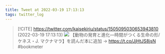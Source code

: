 ```yaml
---
title: Tweet at 2022-03-19 17:13:13
tags: twitter_log
---
```


> [!CITE] https://twitter.com/kaisekiriu/status/1505095030653943810 (2022-03-19 17:13:13)
> ![](https://twitter.com/kaisekiriu/status/1505095030653943810)
> 【動物の発育と進化―時間がつくる生命の形/ケネス・J. マクナマラ】を読んだ本に追加 → https://t.co/JjHtJS8jsN #bookmeter

